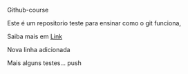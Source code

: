 Github-course



Este é um repositorio teste para ensinar como o git funciona,

Saiba mais em [Link](www.google.com)


Nova linha adicionada


Mais alguns testes... push 
